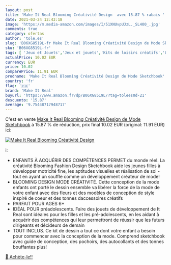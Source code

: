 ```yaml
---
layout: post
title: 'Make It Real Blooming Créativité Design  avec 15.87 % rabais '
date: 2021-03-24 12:43:18
image: 'https://m.media-amazon.com/images/I/51XNUvpUJzL._SL400_.jpg'
comments: true
category: ofertas
author: 'tole.es'
slug: 'B06XG8519L-fr Make It Real Blooming Créativité Design de Mode Sketchbook'
sku: 'B06XG8519L-fr'
tags: [ 'Jeux et Jouets','Jeux et jouets','Kits de loisirs créatifs','Loisirs créatifs','make it real', ]
actualPrice: 10.02 EUR
currency: EUR
price: 10.02
comparePrice: 11.91 EUR
prodname: 'Make It Real Blooming Créativité Design de Mode Sketchbook'
country: 'fr'
flag: '🇫🇷'
brand: 'Make It Real'
buyurl: 'https://www.amazon.fr/dp/B06XG8519L/?tag=tolees0d-21'
descuento: '15.87'
average: '9.75448717948717'
---
```


C'est en vente [Make It Real Blooming Créativité Design de Mode Sketchbook](https://www.amazon.fr/dp/B06XG8519L/?tag=tolees0d-21)  à  15.87 % de réduction, prix final  10.02 EUR (original: 11.91 EUR) ici:

[![Make It Real Blooming Créativité Design ](https://m.media-amazon.com/images/I/51XNUvpUJzL._SL400_.jpg)](https://www.amazon.fr/dp/B06XG8519L/?tag=tolees0d-21)

ℹ️:

- ENFANTS À ACQUÉRIR DES COMPÉTENCES PERMET du monde réel. La créativité Blooming Fashion Design Sketchbook aide les jeunes filles à développer motricité fine, les aptitudes visuelles et réalisation de soi - tout en ayant un souffle comme un développement créateur de mode!
- BLOOMING DESIGN MODE CRÉATIVITÉ. Cette conception de la mode enfants ont porté le dessin ensemble va libérer la force de la mode de votre enfant avec des fleurs et des modèles de conception de style inspiré de coeur et des tonnes daccessoires créatifs
- PARFAIT POUR AGES 6+
- IDÉAL POUR préadolescents. Faire des jouets de développement de It Real sont idéales pour les filles et les pré-adolescents, en les aidant à acquérir des compétences qui leur permettront de réussir que les futurs dirigeants et décideurs de demain
- TOUT INCLUS. Ce kit de dessin a tout ce dont votre enfant a besoin pour commencer avec la conception de la mode. Comprend sketchbook avec guide de conception, des pochoirs, des autocollants et des tonnes bouffantes plus!

[🛒 Achète-le!!](https://www.amazon.fr/dp/B06XG8519L/?tag=tolees0d-21)
